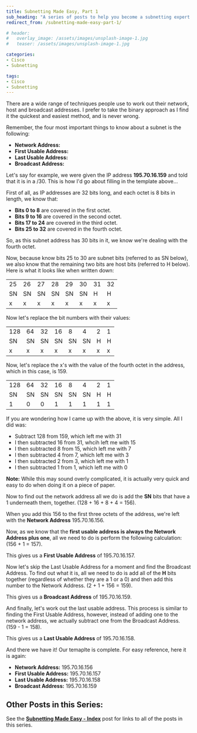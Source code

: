 ```yaml
---
title: Subnetting Made Easy, Part 1
sub_heading: "A series of posts to help you become a subnetting expert!"
redirect_from: /subnetting-made-easy-part-1/

# header:
#   overlay_image: /assets/images/unsplash-image-1.jpg
#   teaser: /assets/images/unsplash-image-1.jpg

categories:
- Cisco
- Subnetting

tags:
- Cisco
- Subnetting
---
```

There are a wide range of techniques people use to work out their network, host and broadcast addresses. I prefer to take the binary approach as I find it the quickest and easiest method, and is never wrong.

Remember, the four most important things to know about a subnet is the following:

* **Network Address:**
* **First Usable Address:**
* **Last Usable Address:**
* **Broadcast Address:**

Let's say for example, we were given the IP address **195.70.16.159** and told that it is in a /30. This is how I'd go about filling in the template above...

First of all, as IP addresses are 32 bits long, and each octet is 8 bits in length, we know that:

*   **Bits 0 to 8** are covered in the first octet.
*   **Bits 9 to 16** are covered in the second octet.
*   **Bits 17 to 24** are covered in the third octet.
*   **Bits 25 to 32** are covered in the fourth octet.

So, as this subnet address has 30 bits in it, we know we're dealing with the fourth octet.

Now, because know bits 25 to 30 are subnet bits (referred to as SN below), we also know that the remaining two bits are host bits (referred to H below). Here is what it looks like when written down:

|||||||||
|--- |--- |--- |--- |--- |--- |--- |--- |
|25|26|27|28|29|30|31|32|
|SN|SN|SN|SN|SN|SN|H|H|
|x|x|x|x|x|x|x|x|

Now let's replace the bit numbers with their values:

|||||||||
|--- |--- |--- |--- |--- |--- |--- |--- |
|128|64|32|16|8|4|2|1|
|SN|SN|SN|SN|SN|SN|H|H|
|x|x|x|x|x|x|x|x|

Now, let's replace the x's with the value of the fourth octet in the address, which in this case, is 159.

|||||||||
|--- |--- |--- |--- |--- |--- |--- |--- |
|128|64|32|16|8|4|2|1|
|SN|SN|SN|SN|SN|SN|H|H|
|1|0|0|1|1|1|1|1|

If you are wondering how I came up with the above, it is very simple. All I did was:

*   Subtract 128 from 159, which left me with 31
*   I then subtracted 16 from 31, whcih left me with 15
*   I then subtracted 8 from 15, which left me with 7
*   I then subtracted 4 from 7, which left me with 3
*   I then subtracted 2 from 3, which left me with 1
*   I then subtracted 1 from 1, which left me with 0

**Note:** While this may sound overly complicated, it is actually very quick and easy to do when doing it on a piece of paper.

Now to find out the network address all we do is add the **SN** bits that have a 1 underneath them, together. (128 + 16 + 8 + 4 = 156).

When you add this 156 to the first three octets of the address, we're left with the **Network Address** 195.70.16.156.

Now, as we know that the **first usable address is always the Network Address plus one**, all we need to do is perform the following calculation: (156 + 1 = 157).

This gives us a **First Usable Address** of 195.70.16.157.

Now let's skip the Last Usable Address for a moment and find the Broadcast Address. To find out what it is, all we need to do is add all of the **H** bits together (regardless of whether they are a 1 or a 0) and then add this number to the Network Address. (2 + 1 + 156 = 159).

This gives us a **Broadcast Address** of 195.70.16.159.

And finally, let's work out the last usable address. This process is similar to finding the First Usable Address, however, instead of adding one to the network address, we actually subtract one from the Broadcast Address. (159 - 1 = 158).

This gives us a **Last Usable Address** of 195.70.16.158.

And there we have it! Our temaplte is complete. For easy reference, here it is again:

*   **Network Address:** 195.70.16.156
*   **First Usable Address:** 195.70.16.157
*   **Last Usable Address:** 195.70.16.158
*   **Broadcast Address:** 195.70.16.159

Other Posts in this Series:
---------------------------

See the **[Subnetting Made Easy - Index](/subnetting-made-easy-index/)** post for links to all of the posts in this series.